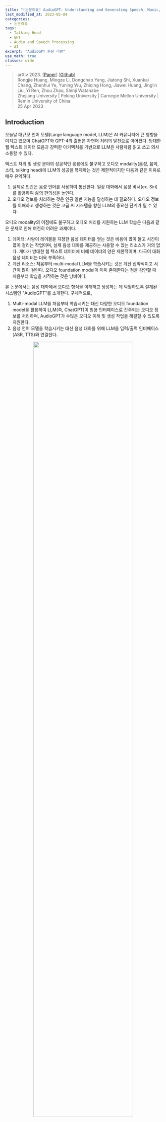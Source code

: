 ```yaml
---
title: "[논문리뷰] AudioGPT: Understanding and Generating Speech, Music, Sound, and Talking Head"
last_modified_at: 2023-05-04
categories:
  - 논문리뷰
tags:
  - Talking Head
  - GPT
  - Audio and Speech Processing
  - AI
excerpt: "AudioGPT 논문 리뷰"
use_math: true
classes: wide
---
```


> arXiv 2023. [[Paper](https://arxiv.org/abs/2304.12995)] [[Github](https://github.com/AIGC-Audio/AudioGPT)]  
> Rongjie Huang, Mingze Li, Dongchao Yang, Jiatong Shi, Xuankai Chang, Zhenhui Ye, Yuning Wu, Zhiqing Hong, Jiawei Huang, Jinglin Liu, Yi Ren, Zhou Zhao, Shinji Watanabe  
> Zhejiang University | Peking University | Carnegie Mellon University | Remin University of China  
> 25 Apr 2023  

## Introduction
오늘날 대규모 언어 모델(Large language model, LLM)은 AI 커뮤니티에 큰 영향을 미치고 있으며 ChatGPT와 GPT-4의 출현은 자연어 처리의 발전으로 이어졌다. 방대한 웹 텍스트 데이터 모음과 강력한 아키텍처를 기반으로 LLM은 사람처럼 읽고 쓰고 의사소통할 수 있다.

텍스트 처리 및 생성 분야의 성공적인 응용에도 불구하고 오디오 modality(음성, 음악, 소리, talking head)에 LLM의 성공을 복제하는 것은 제한적이지만 다음과 같은 이유로 매우 유익하다. 

1. 실제로 인간은 음성 언어를 사용하여 통신한다. 일상 대화에서 음성 비서(ex. Siri)를 활용하여 삶의 편의성을 높인다. 
2. 오디오 정보를 처리하는 것은 인공 일반 지능을 달성하는 데 필요하다. 오디오 정보를 이해하고 생성하는 것은 고급 AI 시스템을 향한 LLM의 중요한 단계가 될 수 있다.

오디오 modality의 이점에도 불구하고 오디오 처리를 지원하는 LLM 학습은 다음과 같은 문제로 인해 여전히 어려운 과제이다. 

1. 데이터: 사람이 레이블을 지정한 음성 데이터를 얻는 것은 비용이 많이 들고 시간이 많이 걸리는 작업이며, 실제 음성 대화를 제공하는 사용할 수 있는 리소스가 거의 없다. 게다가 방대한 웹 텍스트 데이터에 비해 데이터의 양은 제한적이며, 다국어 대화 음성 데이터는 더욱 부족하다. 
2. 계산 리소스: 처음부터 multi-modal LLM을 학습시키는 것은 계산 집약적이고 시간이 많이 걸린다. 오디오 foundation model이 이미 존재한다는 점을 감안할 때 처음부터 학습을 시작하는 것은 낭비이다.

본 논문에서는 음성 대화에서 오디오 형식을 이해하고 생성하는 데 탁월하도록 설계된 시스템인 "AudioGPT"를 소개한다. 구체적으로, 

1. Multi-modal LLM을 처음부터 학습시키는 대신 다양한 오디오 foundation model을 활용하여 LLM(즉, ChatGPT)이 범용 인터페이스로 간주되는 오디오 정보를 처리하며, AudioGPT가 수많은 오디오 이해 및 생성 작업을 해결할 수 있도록 지원한다. 
2. 음성 언어 모델을 학습시키는 대신 음성 대화를 위해 LLM을 입력/출력 인터페이스(ASR, TTS)와 연결한다. 

<center><img src='{{"/assets/img/audiogpt/audiogpt-fig1.webp" | relative_url}}' width="80%"></center>
<br>
위 그림에서 볼 수 있듯이 AudioGPT의 전체 프로세스는 네 단계로 나눌 수 있다.

1. Modality Transformation: 음성과 텍스트 간의 modality 변환을 위한 입력/출력 인터페이스를 사용하여 음성 언어 LLM과 ChatGPT 간의 격차를 해소한다.
2. Task Analysis: 대화 엔진과 prompt manager를 활용하여 ChatGPT가 오디오 정보를 처리하려는 사용자의 의도를 이해하도록 돕는다.
3. Model Assignment: 운율, 음색, 언어 제어에 대한 구조화된 argument를 받은 ChatGPT는 이해와 생성을 위한 오디오 foundation model을 할당한다.
4. Response Generation: 오디오 foundation model을 실행한 후 사용자에게 최종 응답을 생성하고 반환한다.

인간의 의도를 이해하고 여러 base model으 협력을 조직화하는 데 있어서 multi-modal LLM의 성능을 평가해야 한다는 요구가 증가하고 있다. 본 논문에서는 일관성, 능력, robustness(견고성) 측면에서 AudioGPT를 평가하는 설계 원칙과 프로세스를 설명한다. 실험 결과는 음성, 음악, 소리 및 talking head 생성 및 이해를 포함하는 일련의 AI 작업을 다루는 multi-round 대화에서 복잡한 오디오 정보를 처리하기 위한 AudioGPT의 능력을 보여준다.

## AudioGPT
### 1. System Formulation
AudioGPT는 다음과 같이 정의되는 프롬프트 기반 시스템이다.

$$
\begin{equation}
\textrm{AudioGPT} = (\mathcal{T}, \mathcal{L}, \mathcal{M}, \mathcal{H}, \{\mathcal{P}_i\}_{i=1}^P)
\end{equation}
$$

여기서 $\mathcal{T}$는 modality transformer, $\mathcal{L}$은 대화 엔진 (즉, LLM), $\mathcal{M}$은 prompt manager, $\mathcal{H}$는 task handler, $$\{\mathcal{P}_i\}_{i=1}^P$$는 $P$개의 오디오 foundation model들의 집합이다. 

$(n − 1)$-round 상호 작용이 있는 컨텍스트를 

$$
\begin{equation}
C = \{(q_1, r_1), (q_2, r_2), \cdots, (q_{n−1}, r_{n−1})\}
\end{equation}
$$

로 정의한다. 여기서 $q_i$는 $i$번째 round의 query이고 $r_i$는 $i$번째 round의 response(응답)이다. 새 query $q_n$으로 나태낼 수 있는 AudioGPT의 실행은 다음과 같은 response $r_n$을 생성하는 것이다.

$$
\begin{equation}
r_n = \textrm{AudioGPT} (q_n, C)
\end{equation}
$$

Inference 중에 AudioGPT는 네 가지 주요 단계로 분해될 수 있다.

1. **Modality transformation**: $q_n$ 내의 다양한 입력 modality를 일관된 modality의 query $q'_n$으로 변환한다. 
2. **Task analysis**: 대화 엔진 $\mathcal{L}$과 prompt manager $\mathcal{M}$을 활용하여 $(q'_n, C)$를 task handler $\mathcal{H}$을 위해 구조화된 argument $a_n$으로 파싱한다. 
3. **Model assignment**: Task handler $\mathcal{H}$는 구조화된 argument $a_n$을 받아 argument를 해당 오디오 task 프로세서 $\mathcal{P}_s$로 보낸다. 여기서 $s$는 선택된 task의 인덱스이다.
4. **Response generation**: $$\mathcal{P}_s (a_n)$$ 실행 후 최종 response $r_n$은 $$(q'_n, C, \mathcal{P}_s (a_n))$$의 정보를 결합하여 $\mathcal{L}$을 통해 생성된다.

### 2. Modality Transformation
첫 번째 단계는 query $q_n$을 일관된 modality의 새로운 query $q'_n$으로 변환하는 것을 목표로 한다. 사용자 입력 query $q_n$은 query description $q_n^{(d)}$와 크기가 $k$인 query 관련 리소스 집합 $$\{q_n^{(s_1)}, q_n^{(s_2)}, \cdots, q_n^{(s_k)}\}$$으로 구성된다. AudioGPT에서 $q_n^{(d)}$는 텍스트 또는 오디오 modality일 수 있다. 그리고 modality transformer $\mathcal{T}$는 먼저 $q_n^{(d)}$의 modality를 확인한다. $q_n^{(d)}$가 오디오인 경우 $\mathcal{T}$는 $q_n^{(d)}$을 다음과 같이 오디오에서 텍스트로 변환해야 한다. 

$$
\begin{equation}
q'_n = ({q'_n}^{(d)}, \{q_n^{(s_1)}, \cdots, q_n^{(s_k)}\}) = \begin{cases}
(q_n^{(d)}, \{q_n^{(s_1)}, \cdots, q_n^{(s_k)}\}) & \quad \textrm{if } q_n^{(d)} \textrm{ is text} \\
(\mathcal{T}(q_n^{(d)}), \{q_n^{(s_1)}, \cdots, q_n^{(s_k)}\}) & \quad \textrm{if } q_n^{(d)} \textrm{ is audio}
\end{cases}
\end{equation}
$$

### 3. Task Analysis
Task 분석 단계는 $(q'_n , C)$에서 구조화된 argument $a_n$을 추출하는 데 중점을 둔다. 특히 컨텍스트 $C$는 argument 추출에 앞서 대화 엔진 $\mathcal{L}$에 공급된다. $q'_n$의 query resource $$\{q_n^{(s_1)}, \cdots, q_n^{(s_k)}\}$$의 유형에 따라 task handler $\mathcal{H}$는 먼저 query를 입출력 modality를 통해 분류되는 여러 task family로 분류한다. 그런 다음 선택된 task family가 주어지면 query description ${q'_n}^{(d)}$가 prompt manager $\mathcal{M}$으로 전달되어 선택된 오디오 foundation model $$\mathcal{P}_p$$와 해당 task 관련 argument $$h_{\mathcal{P}_p}$$를 포함하는 argument $a_n$을 생성한다. 여기서 $p$는 오디오 모델 집합 $$\{\mathcal{P}_i\}_{i=1}^P$$에서 선택된 오디오 모델의 인덱스다. 

$$
\begin{equation}
(\mathcal{P}_p, h_{\mathcal{P}_p}) = \mathcal{L} (\mathcal{M} (\mathcal{H} (q'_n), {q'_n}^{(d)}), C)
\end{equation}
$$

여기서 $\mathcal{H} (q'_n)$은 $\mathcal{H}$에 의해 선택된 task family이다. 오디오/이미지-입력 task family의 경우 $$h_{\mathcal{P}_p}$$는 이전 컨텍스트 $C$의 필수 리소스들을 포함한다. 

앞서 언급했듯이 task handler $\mathcal{H}$는 입출력 modality를 고려하여 task family를 결정한다. 구체적으로 task modality에는 다음과 같은 것들이 있다. 

<center><img src='{{"/assets/img/audiogpt/audiogpt-table1.webp" | relative_url}}' width="90%"></center>

### 4. Model Assignment
선택된 모델 $$\mathcal{P}_p$$와 argument $$h_{\mathcal{P}_p}$$가 주어지면 모델 할당 단계는 모델에 관련된 리소스를 할당하고 $$\mathcal{P}_p$$를 실행하여 task 출력 $$o_{\mathcal{P}_p}$$를 얻는다. 

$$
\begin{equation}
o_{\mathcal{P}_p} = \mathcal{P}_p (\{q_n^{(s_1)}, q_n^{(s_2)}, \cdots, q_n^{(s_k)}\}, h_{\mathcal{P}_p})
\end{equation}
$$

AudioGPT의 효율성을 유지하기 위해 환경 설정 또는 서버 초기화 중에 오디오 모델 초기화를 수행한다. 

### 5. Response Generation
응답 생성은 $$\mathcal{P}_p$$와 해당 출력 $$o_{\mathcal{P}_p}$$와 밀접한 관련이 있다. 특히 오디오 생성 task의 경우 AudioGPT는 waveform을 이미지와 다운로드/재생을 위한 해당 오디오 파일을 모두 보여준다. 텍스트를 생성하는 task의 경우 모델은 transcribe된 텍스트를 직접 return한다. 동영상 생성 task의 경우 출력 동영상과 일부 관련 이미지 프레임을 보여준다. Classification task의 경우 카테고리의 posteriorgram이 시간 범위에 걸쳐 보여진다. 

## Evaluating Multi-Modal LLMs
### 1. Overview
구체적으로 다음 세 가지 측면에서 LLM을 평가한다. 

1. **Consistency**: LLM이 사용자의 의도를 제대로 이해하고 인간의 인지 및 문제 해결과 밀접하게 일치하는 오디오 foundation model을 할당하는지 여부를 평가한다.
2. **Capabilitity**: 복잡한 오디오 task를 처리하고, zero-shot 방식으로 음성, 음악, 소리, talking head를 이해하고 생성하는 오디오 foundation model의 성능을 측정한다. 
3. **Robustness**: special case들을 다루는 LLM의 능력을 측정한다. 

### 2. Consistency
Zero-shot 세팅에 대한 일관성 평가에서 모델은 특정 task의 prior example을 제공받지 않고 질문에 대해 직접 평가되며, 이는 multi-modal LLM이 명시적 학습 없이 문제를 추론하고 해결할 수 있는지 여부를 평가한다. 

<center><img src='{{"/assets/img/audiogpt/audiogpt-fig2.webp" | relative_url}}' width="80%"></center>
<br>
보다 구체적으로, 위 그림에서와 같이 consistency 평가는 벤치마크의 각 task에 대해 3단계로 수행된다. 

첫 번째 단계에서 human annotator들에게 {prompts, task_name} 형식으로 각 task에 대한 프롬프트를 제공하도록 요청한다. 이를 통해 복잡한 task를 이해하는 모델의 능력을 평가하고 성공적인 task 할당에 필요한 필수 프롬프트를 식별할 수 있다. 

두 번째 단계에서는 LLM의 뛰어난 언어 생성 능력을 활용하여 다른 표현을 사용하면서 동일한 semantic 의미로 설명을 생성하여 LLM이 더 많은 사용자의 의도를 이해하는지 여부를 종합적으로 평가할 수 있다. 

마지막으로 Amazon Mechanical Turk를 통해 크라우드 소싱된 human evaluation을 사용한다. 여기서 AudioGPT는 다양한 task와 의도에 해당하는 이러한 자연어 설명과 함께 프롬프트된다. 인간 평가자는 multi-modal LLM의 응답과 즉각적인 입력을 보여주고 "응답이 인간의 인지 및 의도와 밀접하게 일치합니까?"라는 질문을 받는다. 평가자는 "완전히", "대부분" 또는 "다소"로 응답해야 한다. (95% 신뢰 구간(CI), 20-100 Likert scale)

<center><img src='{{"/assets/img/audiogpt/audiogpt-table2.webp" | relative_url}}' width="70%"></center>

### 3. Capability
복잡한 오디오 정보를 처리하기 위한 task 실행자로서 오디오 foundation model은 복잡한 하위 task를 처리하는 데 상당한 영향을 미친다. AudioGPT의 경우 음성, 음악, 소리, talking head를 이해하고 생성하기 위한 평가 metric들과 하위 데이터셋은 아래 표와 같다. 

<center><img src='{{"/assets/img/audiogpt/audiogpt-table3.webp" | relative_url}}' width="80%"></center>

### 4. Robustness
Special case를 처리하는 능력을 평가하여 multi-modal LLM의 robustness를 평가한다. 이러한 케이스들은 다음 카테고리로 분류할 수 있다. 

- Long chains of evaluation: Multi-modal LLM은 multi-modal 생성과 재사용에서 단기 및 장기 컨텍스트 종속성을 고려하면서 긴 평가 체인을 처리할 것으로 예상된다. Task의 체인은 후보 오디오 모델의 순차적 적용이 필요한 query나 다른 task를 요청하는 연속 query 또는 두 가지 유형의 혼합으로 표시될 수 있다. 
- Unsupported tasks: Multi-modal LLM은 foundation model에서 다루지 않는 지원하지 않는 task가 필요한 query에 합리적인 피드백을 제공할 수 있어야 한다.
- Error handling of multi-modal models: Multi-modal foundation model은 지원하지 않는 argument 또는 지원하지 않는 입력 modality와 같은 다양한 이유로 인해 실패할 수 있다. 이러한 시나리오에서 multi-modal LLM은 발생한 문제를 설명하고 잠재적 해결책을 제안하는 query에 합리적인 피드백을 제공해야 한다.
- Breaks in context: Multi-modal LLM은 논리적 순서가 아닌 query를 처리할 것으로 예상된다. 예를 들어, 사용자는 query 시퀀스에서 임의의 query를 제출할 수 있지만 더 많은 task가 있는 이전 query를 계속 진행할 수 있다.

Robustness을 평가하기 위해 Consistency 평가와 유사하게 3단계의 주관적 사용자 평가 프로세스를 수행한다. 첫 번째 단계에서 human annotator들은 위의 네 가지 카테고리를 기반으로 프롬프트를 제공한다. 두 번째 단계에서는 프롬프트가 LLM에 입력되어 완전한 상호 작용 세션을 구성한다. 마지막으로, 모집된 다른 피험자들은 Consistency 평가와 동일한 20-100 scale로 상호 작용을 평가한다.

## Experiments
GPT 모델의 gpt-3.5-turbo를 LLM으로 사용하고 LangChain으로 LLM을 안내한다. 오디오 foundation model의 배포에는 허깅페이스에 유연한 NVIDIA T4 GPU만 필요하다. Greedy search를 사용하여 출력을 생성하기 위해 0의 temperature를 사용하고 생성을 위한 최대 토큰 수를 2048로 설정한다. 

### 1. Case Study on Multiple Rounds Dialogue
<center><img src='{{"/assets/img/audiogpt/audiogpt-fig3.webp" | relative_url}}' width="80%"></center>
<br>
위 그림은 AudioGPT의 12-round 대화 사례이다. 음성, 음악, 소리, talking head를 생성하고 이해하는 일련의 AI task를 다루는 오디오 modality 처리를 위한 AudioGPT의 능력을 보여준다. 대화에는 오디오 정보를 처리하기 위한 여러 요청이 포함되며 AudioGPT가 현재 대화의 컨텍스트를 유지하고 후속 질문을 처리하며 사용자와 적극적으로 상호 작용함을 보여준다. 

### 2. Case Study on Simple Tasks
다음은 AudioGPT의 간단한 task들에 대한 사례들이다. 

<center><img src='{{"/assets/img/audiogpt/audiogpt-fig4.webp" | relative_url}}' width="80%"></center>
<center><img src='{{"/assets/img/audiogpt/audiogpt-fig5.webp" | relative_url}}' width="80%"></center>

## Limitation
1. 신속한 엔지니어링: AudioGPT는 ChatGPT를 사용하여 많은 foundation model을 연결하므로 오디오 foundation model을 자연어로 설명하기 위해 신속한 엔지니어링이 필요하며 이는 시간이 많이 걸리고 전문 지식이 필요할 수 있다.
2. 길이 제한: ChatGPT의 최대 토큰 길이는 multi-round 대화를 제한할 수 있으며, 이는 사용자의 컨텍스트 지침에도 영향을 미친다.
3. 능력 제한: AudioGPT는 오디오 정보를 처리하기 위해 오디오 foundation model에 크게 의존하며, 이러한 모델의 정확성과 효율성에 크게 영향을 받는다. 